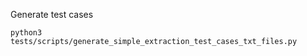 
Generate test cases

```shell
python3 tests/scripts/generate_simple_extraction_test_cases_txt_files.py
```